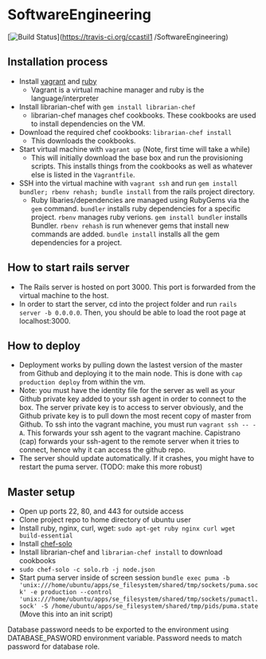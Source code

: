 # SoftwareEngineering

[![Build Status](https://travis-ci.org/ccastil1/SoftwareEngineering.svg?branch=master)](https://travis-ci.org/ccastil1
/SoftwareEngineering)

## Installation process
* Install [vagrant](https://www.vagrantup.com/downloads.html) and [ruby](https://www.ruby-lang.org/en/documentation/installation/)
    * Vagrant is a virtual machine manager and ruby is the language/interpreter
* Install librarian-chef with `gem install librarian-chef`
    * librarian-chef manages chef cookbooks. These cookbooks are used to
        install dependencies on the VM.
* Download the required chef cookbooks: `librarian-chef install`
    * This downloads the cookbooks.
* Start virtual machine with `vagrant up` (Note, first time will take a while)
    * This will initially download the base box and run the provisioning
        scripts. This installs things from the cookbooks as well as whatever
        else is listed in the `Vagrantfile`.
* SSH into the virtual machine with `vagrant ssh` and run
    `gem install bundler; rbenv rehash; bundle install` from the rails project
    directory.
    * Ruby libaries/dependencies are managed using RubyGems via the `gem` command. `bundler`
        installs ruby dependencies for a specific project. `rbenv` manages ruby
        verions. `gem install bundler` installs Bundler. `rbenv rehash` is run
        whenever gems that install new commands are added. `bundle install`
        installs all the gem dependencies for a project.

## How to start rails server
* The Rails server is hosted on port 3000. This port is forwarded from the
virtual machine to the host.
* In order to start the server, cd into the project folder
and run `rails server -b 0.0.0.0`. Then, you should be able to load the
root page at localhost:3000.

## How to deploy
* Deployment works by pulling down the lastest version of the master from
    Github and deploying it to the main node. This is done with `cap production
    deploy` from within the vm.
* Note: you must have the identity file for the server as well as your Github private key
    added to your ssh agent in order to connect to the box. The server private
    key is to access to server obviously, and the Github private key is to pull
    down the most recent copy of master from Github.
    To ssh into the vagrant machine, you must run `vagrant ssh -- -A`.
    This forwards your ssh agent to the vagrant machine. Capistrano (cap)
    forwards your ssh-agent to the remote server when it tries to connect,
    hence why it can access the github repo.
* The server should update automatically. If it crashes, you might have to
    restart the puma server. (TODO: make this more robust)

## Master setup
* Open up ports 22, 80, and 443 for outside access
* Clone project repo to home directory of ubuntu user
* Install ruby, nginx, curl, wget: `sudo apt-get ruby nginx curl wget build-essential`
* Install
    [chef-solo](http://gettingstartedwithchef.com/first-steps-with-chef.html)
* Install librarian-chef and `librarian-chef install` to download cookbooks
* `sudo chef-solo -c solo.rb -j node.json`
* Start puma server inside of screen session `bundle exec puma -b
    'unix:///home/ubuntu/apps/se_filesystem/shared/tmp/sockets/puma.sock' -e
    production --control
    'unix:///home/ubuntu/apps/se_filesystem/shared/tmp/sockets/pumactl.sock' -S
    /home/ubuntu/apps/se_filesystem/shared/tmp/pids/puma.state`
    (Move this into an init script)

Database password needs to be exported to the environment using DATABASE_PASWORD environment variable.
Password needs to match password for database role.
